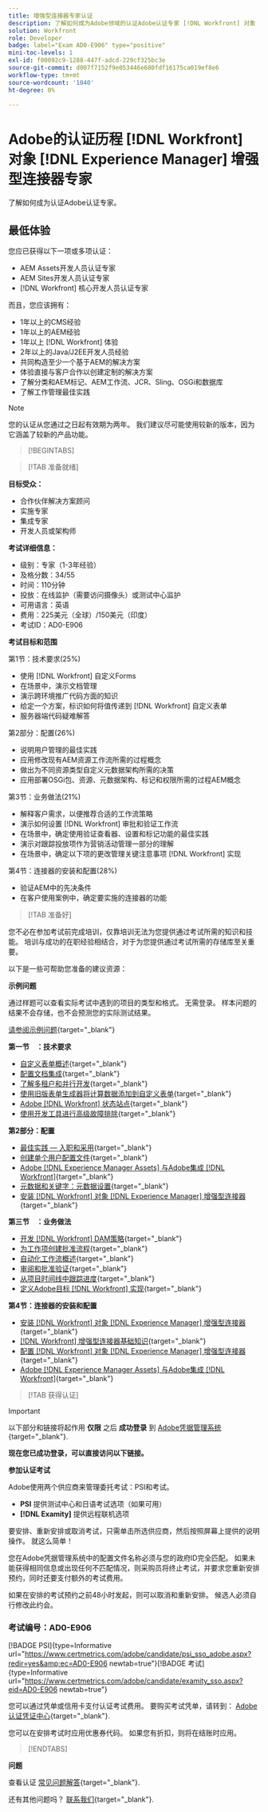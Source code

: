 ```yaml
---
title: 增强型连接器专家认证
description: 了解如何成为Adobe领域的认证Adobe认证专家 [!DNL Workfront] 对象 [!DNL Experience Manager]
solution: Workfront
role: Developer
badge: label="Exam AD0-E906" type="positive"
mini-toc-levels: 1
exl-id: f00092c9-1288-447f-adcd-229cf325bc3e
source-git-commit: d007f7152f9e053446e680fdf16175ca019ef8e6
workflow-type: tm+mt
source-wordcount: '1040'
ht-degree: 0%

---
```


# Adobe的认证历程 [!DNL Workfront] 对象 [!DNL Experience Manager] 增强型连接器专家

了解如何成为认证Adobe认证专家。

## 最低体验

您应已获得以下一项或多项认证：

* AEM Assets开发人员认证专家
* AEM Sites开发人员认证专家
* [!DNL Workfront] 核心开发人员认证专家

而且，您应该拥有：

* 1年以上的CMS经验
* 1年以上的AEM经验
* 1年以上 [!DNL Workfront] 体验
* 2年以上的Java/J2EE开发人员经验
* 共同构造至少一个基于AEM的解决方案
* 体验直接与客户合作以创建定制的解决方案
* 了解分类和AEM标记、AEM工作流、JCR、Sling、OSGi和数据库
* 了解工作管理最佳实践

>[!NOTE]
>
>您的认证从您通过之日起有效期为两年。 我们建议尽可能使用较新的版本，因为它涵盖了较新的产品功能。

>[!BEGINTABS]

>[!TAB 准备就绪]

**目标受众：**

* 合作伙伴解决方案顾问
* 实施专家
* 集成专家
* 开发人员或架构师

**考试详细信息：**

* 级别：专家（1-3年经验）
* 及格分数：34/55
* 时间：110分钟
* 投放：在线监护（需要访问摄像头）或测试中心监护
* 可用语言：英语
* 费用：225美元（全球）/150美元（印度）
* 考试ID：AD0-E906

**考试目标和范围**

第1节：技术要求(25%)

* 使用 [!DNL Workfront] 自定义Forms
* 在场景中，演示文档管理
* 演示跨环境推广代码方面的知识
* 给定一个方案，标识如何将值传递到 [!DNL Workfront] 自定义表单
* 服务器端代码疑难解答

第2部分：配置(26%)

* 说明用户管理的最佳实践
* 应用修改现有AEM资源工作流所需的过程概念
* 做出为不同资源类型自定义元数据架构所需的决策
* 应用部署OSGi包、资源、元数据架构、标记和权限所需的过程AEM概念

第3节：业务做法(21%)

* 解释客户需求，以便推荐合适的工作流策略
* 演示如何设置 [!DNL Workfront] 审批和验证工作流
* 在场景中，确定使用验证查看器、设置和标记功能的最佳实践
* 演示对跟踪投放项作为营销活动管理一部分的理解
* 在场景中，确定以下项的更改管理关键注意事项 [!DNL Workfront] 实现

第4节：连接器的安装和配置(28%)

* 验证AEM中的先决条件
* 在客户使用案例中，确定要实施的连接器的功能

>[!TAB 准备好]

您不必在参加考试前完成培训，仅靠培训无法为您提供通过考试所需的知识和技能。 培训与成功的在职经验相结合，对于为您提供通过考试所需的存储库至关重要。

以下是一些可帮助您准备的建议资源：

**示例问题**

通过样题可以查看实际考试中遇到的项目的类型和格式。 无需登录。 样本问题的结果不会存储，也不会预测您的实际测试结果。

[请参阅示例问题](https://scorpion.caveon.com/launchpad/ad3-e906-adobe-workfront-for-experience-manager-enhanced-connector-certified-expert-sample-questions){target="_blank"}

**第一节　：技术要求**

* [自定义表单概述](https://experienceleague.adobe.com/docs/workfront/using/administration-and-setup/customize/custom-forms/custom-forms-overview.html){target="_blank"}
* [配置文档集成](https://experienceleague.adobe.com/docs/workfront/using/administration-and-setup/configure-integrations/configure-document-integrations.html){target="_blank"}
* [了解多租户和并行开发](https://experienceleague.adobe.com/docs/experience-manager-learn/assets/deployment/multitenancy-concurrent-article-understand.html?lang=en){target="_blank"}
* [使用旧版表单生成器将计算数据添加到自定义表单](https://experienceleague.adobe.com/docs/workfront/using/administration-and-setup/customize/custom-forms/custom-form-builder/use-the-custom-form-builder/add-calculated-data-to-custom-form.html){target="_blank"}
* [Adobe [!DNL Workfront] 状态站点](https://experienceleague.adobe.com/docs/workfront/using/basics/tips-tricks-for-basics/understand-the-status-site.html){target="_blank"}
* [使用开发工具进行高级故障排除](https://experienceleague.adobe.com/docs/workfront-learn/tutorials-workfront/fusion/troubleshooting-and-error-handling/advanced-troubleshooting-with-the-dev-tool.html?lang=en){target="_blank"}

**第2部分：配置**

* [最佳实践 — 入职和采用](https://experienceleague.adobe.com/docs/workfront-learn/tutorials-workfront/best-practices/onboarding-adoption-bp.html?lang=en){target="_blank"}
* [创建单个用户配置文件](https://experienceleague.adobe.com/docs/workfront-learn/tutorials-workfront/administration-and-setup/create-and-manage-users/create-an-individual-user-profile.html?lang=en){target="_blank"}
* [Adobe [!DNL Experience Manager Assets] 与Adobe集成 [!DNL Workfront]](https://experienceleague.adobe.com/docs/experience-manager-65/assets/integrations/workfront-integrations.html?lang=en){target="_blank"}
* [元数据和关键字：元数据设置](https://experienceleague.adobe.com/docs/workfront-learn/tutorials-workfront/workfront-dam-program/metadata-and-keywords/metadata-setup.html%3Flang%3Dzh-Hant){target="_blank"}
* [安装 [!DNL Workfront] 对象 [!DNL Experience Manager] 增强型连接器](https://experienceleague.adobe.com/docs/experience-manager-64/assets/integrations/workfront-connector-install.html?lang=en){target="_blank"}

**第三节　：业务做法**

* [开发 [!DNL Workfront] DAM策略](https://experienceleague.adobe.com/docs/workfront-learn/tutorials-workfront/workfront-dam-program/system-setup/analyze-and-plan-to-develop-a-workfront-dam-strategy.html?lang=en){target="_blank"}
* [为工作项创建批准流程](https://experienceleague.adobe.com/docs/workfront/using/administration-and-setup/customize/approvals-milestones/create-approval-processes.html){target="_blank"}
* [自动化工作流概述](https://experienceleague.adobe.com/docs/workfront/using/review-and-approve-work/proofing/proofing-overview/automated-workflow.html?lang=en){target="_blank"}
* [审阅和批准验证](https://experienceleague.adobe.com/docs/workfront-learn/tutorials-workfront/workfront-proof/review-and-approve-work-for-proof/review-and-approve-a-proof.html?lang=en){target="_blank"}
* [从项目时间线中跟踪进度](https://experienceleague.adobe.com/docs/workfront-learn/tutorials-workfront/manage-work/project-timelines/track-work-progress-from-the-project-timeline.html?lang=en){target="_blank"}
* [定义Adobe目标 [!DNL Workfront] 实现](https://experienceleague.adobe.com/docs/workfront/using/administration-and-setup/get-started-administration/define-wf-goals-objectives.html?lang=en){target="_blank"}

**第4节：连接器的安装和配置**

* [安装 [!DNL Workfront] 对象 [!DNL Experience Manager] 增强型连接器](https://experienceleague.adobe.com/docs/experience-manager-65/assets/integrations/workfront-connector-install.html?lang=en){target="_blank"}
* [[!DNL Workfront] 增强型连接器基础知识](https://experienceleague.adobe.com/docs/experience-manager-learn/assets/workfront/enhanced-connector/basics.html%3Flang%3Den){target="_blank"}
* [配置 [!DNL Workfront] 对象 [!DNL Experience Manager] 增强型连接器](https://experienceleague.adobe.com/docs/experience-manager-65/assets/integrations/workfront-connector-configure.html?lang=en){target="_blank"}
* [Adobe [!DNL Experience Manager Assets] 与Adobe集成 [!DNL Workfront]](https://experienceleague.adobe.com/docs/experience-manager-65/assets/integrations/workfront-integrations.html?lang=en){target="_blank"}

>[!TAB 获得认证]

>[!IMPORTANT]
>
>以下部分和链接将起作用 **仅限**  之后 **成功登录** 到 [Adobe凭据管理系统](http://www.certmetrics.com/adobe){target="_blank"}.

**现在您已成功登录，可以直接访问以下链接。**

**参加认证考试**

Adobe使用两个供应商来管理委托考试：PSI和考试。

* **PSI** 提供测试中心和日语考试选项（如果可用）
* **[!DNL Examity]** 提供远程联机选项

要安排、重新安排或取消考试，只需单击所选供应商，然后按照屏幕上提供的说明操作。 就这么简单！

您在Adobe凭据管理系统中的配置文件名称必须与您的政府ID完全匹配。 如果未能获得相同信息或出现任何不匹配情况，则采购员将终止考试，并要求您重新安排预约，同时还要支付额外的考试费用。

如果在安排的考试预约之前48小时发起，则可以取消和重新安排。 候选人必须自行修改此约会。

### 考试编号：AD0-E906

[!BADGE PSI]{type=Informative url="https://www.certmetrics.com/adobe/candidate/psi_sso_adobe.aspx?redir=yes&amp;ec=AD0-E906 newtab=true"}[!BADGE 考试]{type=Informative url="https://www.certmetrics.com/adobe/candidate/examity_sso.aspx?eid=AD0-E906 newtab=true"}

您可以通过凭单或信用卡支付认证考试费用。 要购买考试凭单，请转到： [Adobe认证凭证中心](https://market.xvoucher.com/adobe/global){target="_blank"}.

您可以在安排考试时应用优惠券代码。 如果您有折扣，则将在结账时应用。

>[!ENDTABS]

**问题**

查看认证 [常见问题解答](https://experienceleague.adobe.com/docs/certification/certification/faq.html?lang=en){target="_blank"}.

还有其他问题吗？ [联系我们](mailto:certif@adobe.com){target="_blank"}.
